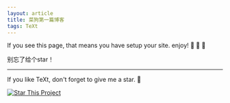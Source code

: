 ```yaml
---
layout: article
title: 菜狗第一篇博客
tags: TeXt
---
```


If you see this page, that means you have setup your site. enjoy! :ghost: :ghost: :ghost:

别忘了给个star！

<!--more-->

---

If you like TeXt, don't forget to give me a star. :star2:

[![Star This Project](https://img.shields.io/github/stars/kitian616/jekyll-TeXt-theme.svg?label=Stars&style=social)](https://github.com/kitian616/jekyll-TeXt-theme/)
